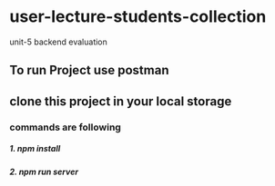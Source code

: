 # user-lecture-students-collection
unit-5 backend evaluation
## To run Project use postman
## clone this project in your local storage
### commands are following
##### 1. npm install
##### 2. npm run server
